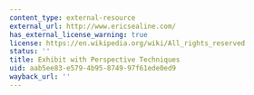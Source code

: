 ```yaml
---
content_type: external-resource
external_url: http://www.ericsealine.com/
has_external_license_warning: true
license: https://en.wikipedia.org/wiki/All_rights_reserved
status: ''
title: Exhibit with Perspective Techniques
uid: aab5ee83-e579-4b95-8749-97f61ede0ed9
wayback_url: ''
---
```


